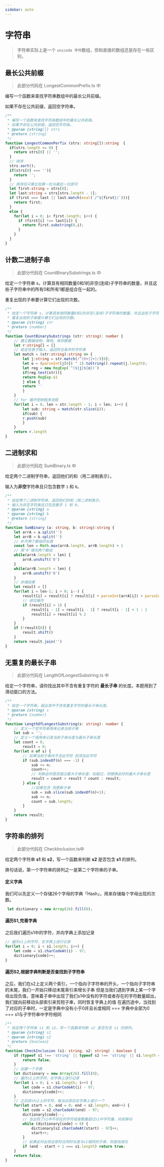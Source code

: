 ```yaml
---
sidebar: auto
---
```


# 字符串

> 字符串实际上是一个 `unicode 字符`数组，但和直接的数组还是存在一些区别。

## 最长公共前缀

> 此部分代码在 LongestCommonPrefix.ts 中

编写一个函数来查找字符串数组中的最长公共前缀。

如果不存在公共前缀，返回空字符串。

```typescript
/**
 * 编写一个函数来查找字符串数组中的最长公共前缀。
 * 如果不存在公共前缀，返回空字符串。
 * @param {string[]} strs 
 * @return {string}
 */
function LongestCommonPerfix (strs: string[]):string  {
  if(strs.length <= 0) {
    return strs[0] || '';
  }
  // 排序
  strs.sort();
  if(strs[0] === ''){
    return '';
  }
  // 排序后只需比较第一位与最后一位即可
  let first:string = strs[0];
  let last:string = strs[strs.length - 1];
  if (first === last || last.match(eval(`/^${first}/`))){
    return first;
  }
  else {
    for(let i = 0; i< first.length; i++) {
      if (first[i] !== last[i]) {
        return first.substring(0,i);
      }
    }
  }
}
```

## 计数二进制子串

> 此部分代码在 CountBinarySubstrings.ts 中

给定一个字符串 s，计算具有相同数量0和1的非空(连续)子字符串的数量，并且这些子字符串中的所有0和所有1都是组合在一起的。

重复出现的子串要计算它们出现的次数。

```typescript
/**
 * 给定一个字符串 s，计算具有相同数量0和1的非空(连续)子字符串的数量，并且这些子字符串中的所有0和所有1都是组合在一起的。
 * 重复出现的子串要计算它们出现的次数。
 * @param {string} str 
 * @return {number}
 */
function CountBinarySubstrings (str: string): number {
    // 建立数据结构，堆栈，保存数据  
    let r:string[] = []
    // 给定任意子输入，返回符合条件的字符串
    let match = (str:string):string => {
        let j:string = str.match(/^(0+|1+)/)[0];
        let o = (parseInt(j[0]) ^ 1).toString().repeat(j.length);
        let reg = new RegExp(`^(${j}${o})`)
        if(reg.test(str)){
        return RegExp.$1
        } else {
        return ''
        }
    }
    // for 循环控制程序流程
    for(let i = 0, len = str.length - 1; i < len; i++) {
        let sub: string = match(str.slice(i));
        if(sub) {
        r.push(sub)
        }
    }
    return r.length
}
```

## 二进制求和

> 此部分代码在 SumBinary.ts 中

给定两个二进制字符串，返回他们的和（用二进制表示）。

输入为**非空**字符串且只包含数字 `1` 和 `0`。

```typescript
/**
 * 给定两个二进制字符串，返回他们的和（用二进制表示。
 * 输入为非空字符串且只包含数字 1 和 0。
 * @param {string} a 
 * @param {string} b 
 * @return {string}
 */
function SumBinary (a: string, b: string):string {
    let arrA = a.split('')
    let arrB = b.split('')
    // 补齐两个数组的长度
    const len = Math.max(arrA.length, arrB.length) + 1
    // 用'0'填充两个数组
    while(arrA.length < len) {
        arrA.unshift('0')
    } 
    while(arrB.length < len) {
        arrB.unshift('0')
    }
    // 存储结果
    let result = []
    for(let i = len-1; i > 0; i--) {
        result[i] = result[i] ? result[i] + parseInt(arrA[i]) + parseInt(arrB[i]) : parseInt(arrA[i]) + parseInt(arrB[i])
        // 进位操作
        if (result[i] > 1) {
            result[i - 1] = result[i - 1] ? result[i - 1] + 1 : 1
            result[i] = result[i] % 2
        }
    }
    if (!result[0]) {
        result.shift()
    }
    return result.join('')
}
```

## 无重复的最长子串

> 此部分代码在 LengthOfLongestSubstring.ts 中

给定一个字符串，请你找出其中不含有重复字符的 **最长子串** 的长度。本题用到了滑动窗口的方法。

```typescript
/**
 * 给定一个字符串，超出其中不含有重复字符的最长子串长度。
 * @param {string} s 
 * @return {number}
 */
function LengthOfLongestSubstring(s: string): number {
    // 定义一个空字符串用来记录当前子串
    let sub = '';
    // 定义一个值用来记录当前子串长度与最长子串长度
    let count = 0,
        result = 0;
    for(let n of s) {
        // 如果当前子串内不含此字符 则添加此字符
        if (sub.indexOf(n) === -1) {
            sub += n;
            count++;
            // 判断此时是否超过最大子串长度，如超过，则替换此时的最大子串长度
            result = count > result ? count : result;
        } else {
            //如果包含 则更新子串
            sub = sub.slice(sub.indexOf(n)+1);
            sub += n;
            count = sub.length;
        }
    }
    return result;
}
```

##  字符串的排列

> 此部分代码在 CheckInclusion.ts中

给定两个字符串 **s1** 和 **s2**，写一个函数来判断 **s2** 是否包含 **s1** 的排列。

换句话说，第一个字符串的排列之一是第二个字符串的子串。
#### 定义字典
我们可以先定义一个存储26个字母的字典「Hash」，用来存储每个字母出现的次数。
```typescript
 let dictionary = new Array(26).fill(0);
```
#### 遍历S1,完善字典
之后我们遍历s1中的字符，并向字典上添加记录
```typescript
// 遍历s1上的字符，在字典上进行记录
for(let i = 0; i < s1.length; i++) {
    let code = s1.charCodeAt(i) - 97;
    dictionary[code]++;
}
```
#### 遍历S2,根据字典判断是否查找到子字符串
之后，我们在s2上定义两个索引，一个指向子字符串的开头，一个指向子字符串的末尾，我们一开始只移动末尾索引来增长子串
但是当我们遇到字典上某一个字母出现负值，意味着子串中出现了我们s1中没有的字符或者存在的字符数量超出，我们就向前移动头部索引来剪短子串，同时恢复字典上的值
在遍历途中，当找到了对应的子串时，一定是字典中没有小于0并且长度相同 === 字典中全部为0 === s1与子字符串中字符相同

```typescript
/**
 * 给定两个字符串 s1 和 s2，写一个函数来判断 s2 是否包含 s1 的排列。
 * @param {string} s1
 * @param {string} s2
 * @return {boolean}
 */
function CheckInclusion (s1: string, s2: string) : boolean {
    if (typeof s1 !== 'string' || typeof s2 !== 'string' || s1.length === 0 || s2.length === 0) {
        return false;
    }
    // 创建一个字典
    let dictionary = new Array(26).fill(0);
    // 遍历s1上的字符，在字典上进行记录
    for(let i = 0; i < s1.length; i++) {
        let code = s1.charCodeAt(i) - 97;
        dictionary[code]++;
    }
    // 之后统计s2上的字符，每当出现后在字典上减少一个
    for(let start = 0, end = 0; end < s2.length; end++) {
        let code = s2.charCodeAt(end) - 97;
        dictionary[code]--;
        // 当出现了s1中不存在的字符或者数量超过s1中字符量，向前移动
        while (dictionary[code] < 0) {
            dictionary[s2.charCodeAt(start) - 97]++;
            start++;
        }
        // 如果此时出现全部符合同时长度与s1相同的子串，则查找成功
        if (end - start + 1 === s1.length) return true;
    }
    return false;
}
```

